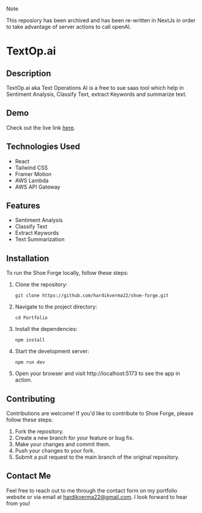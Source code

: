 > [!NOTE]
> This reposiory has been archived and has been re-written in NextJs in order to take advantage of server actions to call openAI.

# TextOp.ai

## Description

TextOp.ai aka Text Operations AI is a free to sue saas tool which help in Sentiment Analysis, Classify Text, extract Keywords and summarize text.
## Demo

Check out the live link [here](https://hardikverma22.github.io/textop.AI/#/).

## Technologies Used

- React
- Tailwind CSS
- Framer Motion
- AWS Lambda
- AWS API Gateway

## Features

- Sentiment Analysis
- Classify Text
- Extract Keywords
- Text Summarization

## Installation

To run the Shoe Forge locally, follow these steps:

1. Clone the repository:

   ```
   git clone https://github.com/hardikverma22/shoe-forge.git
   ```

2. Navigate to the project directory:
 
   ```
   cd Portfolio
   ```

3. Install the dependencies:

    ```
    npm install
    ```
  
4. Start the development server:
  
    ```
    npm run dev
    ```
  
 5. Open your browser and visit http://localhost:5173 to see the app in action.


## Contributing
  Contributions are welcome! If you'd like to contribute to Shoe Forge, please follow these steps:
  1. Fork the repository.
  2. Create a new branch for your feature or bug fix.
  3. Make your changes and commit them.
  4. Push your changes to your fork.
  5. Submit a pull request to the main branch of the original repository.

## Contact Me
Feel free to reach out to me through the contact form on my portfolio website or via email at hardikverma22@gmail.com.
I look forward to hear from you!


   

